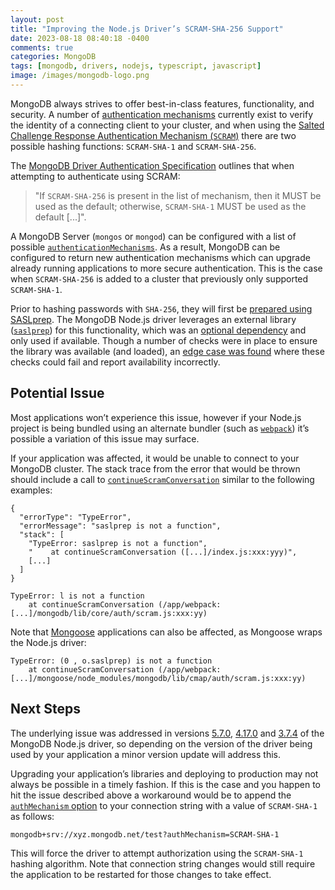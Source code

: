 ```yaml
---
layout: post
title: "Improving the Node.js Driver’s SCRAM-SHA-256 Support"
date: 2023-08-18 08:40:18 -0400
comments: true
categories: MongoDB
tags: [mongodb, drivers, nodejs, typescript, javascript]
image: /images/mongodb-logo.png
---
```


MongoDB always strives to offer best-in-class features, functionality, and security. A number of [authentication mechanisms](https://www.mongodb.com/docs/manual/core/authentication/#authentication-mechanisms) currently exist to verify the identity of a connecting client to your cluster, and when using the [Salted Challenge Response Authentication Mechanism (`SCRAM`)](https://www.mongodb.com/docs/manual/core/security-scram/) there are two possible hashing functions: `SCRAM-SHA-1` and `SCRAM-SHA-256`.

The [MongoDB Driver Authentication Specification](https://github.com/mongodb/specifications/blob/master/source/auth/auth.rst#defaults) outlines that when attempting to authenticate using SCRAM:
> "If `SCRAM-SHA-256` is present in the list of mechanism, then it MUST be used as the default; otherwise, `SCRAM-SHA-1` MUST be used as the default [...]".

A MongoDB Server (`mongos` or `mongod`) can be configured with a list of possible [`authenticationMechanisms`](https://www.mongodb.com/docs/manual/reference/parameters/#mongodb-parameter-param.authenticationMechanisms). As a result, MongoDB can be configured to return new authentication mechanisms which can upgrade already running applications to more secure authentication. This is the case when `SCRAM-SHA-256` is added to a cluster that previously only supported `SCRAM-SHA-1`.

Prior to hashing passwords with `SHA-256`, they will first be [prepared using SASLprep](https://datatracker.ietf.org/doc/html/rfc5802). The MongoDB Node.js driver leverages an external library ([`saslprep`](https://github.com/reklatsmasters/saslprep)) for this functionality, which was an [optional dependency](https://docs.npmjs.com/cli/v9/configuring-npm/package-json#optionaldependencies) and only used if available. Though a number of checks were in place to ensure the library was available (and loaded), an [edge case was found](https://jira.mongodb.org/browse/NODE-5289) where these checks could fail and report availability incorrectly.

## Potential Issue

Most applications won’t experience this issue, however if your Node.js project is being bundled using an alternate bundler (such as [`webpack`](https://webpack.js.org/)) it’s possible a variation of this issue may surface.

If your application was affected, it would be unable to connect to your MongoDB cluster. The stack trace from the error that would be thrown should include a call to [`continueScramConversation`](https://github.com/mongodb/node-mongodb-native/blob/51a573fe99506b81c) similar to the following examples:

```
{
  "errorType": "TypeError",
  "errorMessage": "saslprep is not a function",
  "stack": [
    "TypeError: saslprep is not a function",
    "    at continueScramConversation ([...]/index.js:xxx:yyy)",
    [...]
  ]
}
```
```
TypeError: l is not a function
    at continueScramConversation (/app/webpack:[...]/mongodb/lib/core/auth/scram.js:xxx:yy)
```

Note that [Mongoose](https://mongoosejs.com/) applications can also be affected, as Mongoose wraps the Node.js driver:

```
TypeError: (0 , o.saslprep) is not a function
    at continueScramConversation (/app/webpack:[...]/mongoose/node_modules/mongodb/lib/cmap/auth/scram.js:xxx:yy)
```

## Next Steps

The underlying issue was addressed in versions [5.7.0](https://github.com/mongodb/node-mongodb-native/releases/tag/v5.7.0), [4.17.0](https://github.com/mongodb/node-mongodb-native/releases/tag/v4.17.0) and [3.7.4](https://github.com/mongodb/node-mongodb-native/releases/tag/v3.7.4) of the MongoDB Node.js driver, so depending on the version of the driver being used by your application a minor version update will address this.

Upgrading your application’s libraries and deploying to production may not always be possible in a timely fashion. If this is the case and you happen to hit the issue described above a workaround would be to append the [`authMechanism` option](https://www.mongodb.com/docs/manual/reference/connection-string/#mongodb-urioption-urioption.authMechanism) to your connection string with a value of `SCRAM-SHA-1` as follows:

```
mongodb+srv://xyz.mongodb.net/test?authMechanism=SCRAM-SHA-1
```

This will force the driver to attempt authorization using the `SCRAM-SHA-1` hashing algorithm. Note that connection string changes would still require the application to be restarted for those changes to take effect.